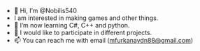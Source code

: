 - 👋 Hi, I’m @Nobilis540
- I am interested in making games and other things.
- 🌱 I’m now learning C#, C++ and python.
- 💞️ I would like to participate in different projects.
- 📫 You can reach me with email (mfurkanaydn88@gmail.com)
<!---
Nobilis540/Nobilis540 is a ✨ special ✨ repository because its `README.md` (this file) appears on your GitHub profile.
You can click the Preview link to take a look at your changes.
--->
